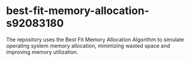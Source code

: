 # best-fit-memory-allocation-s92083180
The repository uses the Best Fit Memory Allocation Algorithm to simulate operating system memory allocation, minimizing wasted space and improving memory utilization.

